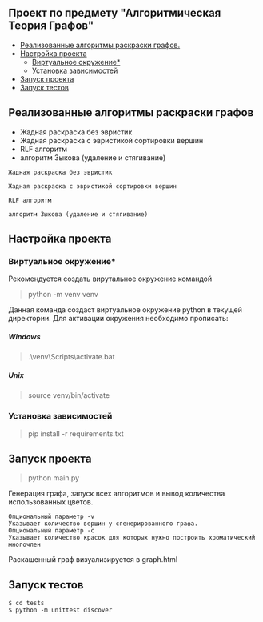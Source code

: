 ## Проект по предмету "Алгоритмическая Теория Графов"

- [Реализованные алгоритмы раскраски графов.](#1)
-  [Настройка проекта](#2)
    + [Виртуальное окружение*](#3)
    + [Установка зависимостей](#4)
-  [Запуск проекта](#5)
-  [Запуск тестов](#6)

<div id="1"></a>

## Реализованные алгоритмы раскраски графов 
- Жадная раскраска без эвристик
- Жадная раскраска с эвристикой сортировки вершин
- RLF алгоритм
- алгоритм Зыкова (удаление и стягивание)

```
Жадная раскраска без эвристик
```

```
Жадная раскраска с эвристикой сортировки вершин
```

```
RLF алгоритм
```

```
алгоритм Зыкова (удаление и стягивание)
```

<div id="2"></a>

## Настройка проекта 

<div id="3"></a>

### Виртуальное окружение* 
Рекомендуется создать вирутальное окружение командой 
> python -m venv venv

Данная команда создаст виртуальное окружение python в текущей директории. 
Для активации окружения необходимо прописать:

##### Windows
> .\venv\Scripts\activate.bat

##### Unix
> source venv/bin/activate

<div id="4"></a>

### Установка зависимостей 
> pip install -r requirements.txt

<div id="5"></a>

## Запуск проекта 

> python main.py

Генерация графа, запуск всех алгоритмов и вывод количества использованных цветов.
~~~
Опциональный параметр -v
Указывает количество вершин у сгенерированного графа.
Опциональный параметр -с
Указывает количество красок для которых нужно построить хроматический многочлен
~~~
Раскашенный граф визуализируется в graph.html

<div id="6"></a>

## Запуск тестов
~~~
$ cd tests
$ python -m unittest discover
~~~




